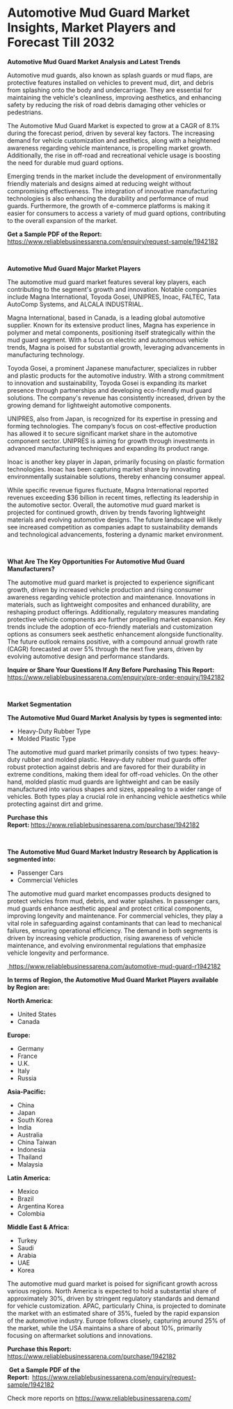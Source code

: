 <p><h1>Automotive Mud Guard Market Insights, Market Players and Forecast Till 2032</h1></p><p><strong>Automotive Mud Guard Market Analysis and Latest Trends</strong></p>
<p><p>Automotive mud guards, also known as splash guards or mud flaps, are protective features installed on vehicles to prevent mud, dirt, and debris from splashing onto the body and undercarriage. They are essential for maintaining the vehicle's cleanliness, improving aesthetics, and enhancing safety by reducing the risk of road debris damaging other vehicles or pedestrians.</p><p>The Automotive Mud Guard Market is expected to grow at a CAGR of 8.1% during the forecast period, driven by several key factors. The increasing demand for vehicle customization and aesthetics, along with a heightened awareness regarding vehicle maintenance, is propelling market growth. Additionally, the rise in off-road and recreational vehicle usage is boosting the need for durable mud guard options. </p><p>Emerging trends in the market include the development of environmentally friendly materials and designs aimed at reducing weight without compromising effectiveness. The integration of innovative manufacturing technologies is also enhancing the durability and performance of mud guards. Furthermore, the growth of e-commerce platforms is making it easier for consumers to access a variety of mud guard options, contributing to the overall expansion of the market.</p></p>
<p><strong>Get a Sample PDF of the Report:&nbsp;</strong> <a href="https://www.reliablebusinessarena.com/enquiry/request-sample/1942182?utm_campaign=2217&utm_medium=2&utm_source=Github&utm_content=ia&utm_term=30032025&utm_id=automotive-mud-guard">https://www.reliablebusinessarena.com/enquiry/request-sample/1942182</a></p>
<p>&nbsp;</p>
<p><strong>Automotive Mud Guard Major Market Players</strong></p>
<p><p>The automotive mud guard market features several key players, each contributing to the segment's growth and innovation. Notable companies include Magna International, Toyoda Gosei, UNIPRES, Inoac, FALTEC, Tata AutoComp Systems, and ALCALA INDUSTRIAL.</p><p>Magna International, based in Canada, is a leading global automotive supplier. Known for its extensive product lines, Magna has experience in polymer and metal components, positioning itself strategically within the mud guard segment. With a focus on electric and autonomous vehicle trends, Magna is poised for substantial growth, leveraging advancements in manufacturing technology.</p><p>Toyoda Gosei, a prominent Japanese manufacturer, specializes in rubber and plastic products for the automotive industry. With a strong commitment to innovation and sustainability, Toyoda Gosei is expanding its market presence through partnerships and developing eco-friendly mud guard solutions. The company's revenue has consistently increased, driven by the growing demand for lightweight automotive components.</p><p>UNIPRES, also from Japan, is recognized for its expertise in pressing and forming technologies. The company’s focus on cost-effective production has allowed it to secure significant market share in the automotive component sector. UNIPRES is aiming for growth through investments in advanced manufacturing techniques and expanding its product range.</p><p>Inoac is another key player in Japan, primarily focusing on plastic formation technologies. Inoac has been capturing market share by innovating environmentally sustainable solutions, thereby enhancing consumer appeal.</p><p>While specific revenue figures fluctuate, Magna International reported revenues exceeding $36 billion in recent times, reflecting its leadership in the automotive sector. Overall, the automotive mud guard market is projected for continued growth, driven by trends favoring lightweight materials and evolving automotive designs. The future landscape will likely see increased competition as companies adapt to sustainability demands and technological advancements, fostering a dynamic market environment.</p></p>
<p>&nbsp;</p>
<p><strong>What Are The Key Opportunities For Automotive Mud Guard Manufacturers?</strong></p>
<p><p>The automotive mud guard market is projected to experience significant growth, driven by increased vehicle production and rising consumer awareness regarding vehicle protection and maintenance. Innovations in materials, such as lightweight composites and enhanced durability, are reshaping product offerings. Additionally, regulatory measures mandating protective vehicle components are further propelling market expansion. Key trends include the adoption of eco-friendly materials and customization options as consumers seek aesthetic enhancement alongside functionality. The future outlook remains positive, with a compound annual growth rate (CAGR) forecasted at over 5% through the next five years, driven by evolving automotive design and performance standards.</p></p>
<p><strong>Inquire or Share Your Questions If Any Before Purchasing This Report:</strong> <a href="https://www.reliablebusinessarena.com/enquiry/pre-order-enquiry/1942182?utm_campaign=2217&utm_medium=2&utm_source=Github&utm_content=ia&utm_term=30032025&utm_id=automotive-mud-guard">https://www.reliablebusinessarena.com/enquiry/pre-order-enquiry/1942182</a></p>
<p>&nbsp;</p>
<p><strong>Market Segmentation</strong></p>
<p><strong>The Automotive Mud Guard Market Analysis by types is segmented into:</strong></p>
<p><ul><li>Heavy-Duty Rubber Type</li><li>Molded Plastic Type</li></ul></p>
<p><p>The automotive mud guard market primarily consists of two types: heavy-duty rubber and molded plastic. Heavy-duty rubber mud guards offer robust protection against debris and are favored for their durability in extreme conditions, making them ideal for off-road vehicles. On the other hand, molded plastic mud guards are lightweight and can be easily manufactured into various shapes and sizes, appealing to a wider range of vehicles. Both types play a crucial role in enhancing vehicle aesthetics while protecting against dirt and grime.</p></p>
<p><strong>Purchase this Report:&nbsp;</strong><a href="https://www.reliablebusinessarena.com/purchase/1942182?utm_campaign=2217&utm_medium=2&utm_source=Github&utm_content=ia&utm_term=30032025&utm_id=automotive-mud-guard">https://www.reliablebusinessarena.com/purchase/1942182</a></p>
<p>&nbsp;</p>
<p><strong>The Automotive Mud Guard Market Industry Research by Application is segmented into:</strong></p>
<p><ul><li>Passenger Cars</li><li>Commercial Vehicles</li></ul></p>
<p><p>The automotive mud guard market encompasses products designed to protect vehicles from mud, debris, and water splashes. In passenger cars, mud guards enhance aesthetic appeal and protect critical components, improving longevity and maintenance. For commercial vehicles, they play a vital role in safeguarding against contaminants that can lead to mechanical failures, ensuring operational efficiency. The demand in both segments is driven by increasing vehicle production, rising awareness of vehicle maintenance, and evolving environmental regulations that emphasize vehicle longevity and performance.</p></p>
<p><a href="https://www.reliablebusinessarena.com/automotive-mud-guard-r1942182?utm_campaign=2217&utm_medium=2&utm_source=Github&utm_content=ia&utm_term=30032025&utm_id=automotive-mud-guard">&nbsp;https://www.reliablebusinessarena.com/automotive-mud-guard-r1942182</a></p>
<p><strong>In terms of Region, the Automotive Mud Guard Market Players available by Region are:</strong></p>
<p>
    <p> <strong> North America: </strong>
        <ul>
            <li>United States</li>
            <li>Canada</li>
        </ul>
        </p> 
    <p> <strong> Europe: </strong>
        <ul>
            <li>Germany</li>
            <li>France</li>
            <li>U.K.</li>
            <li>Italy</li>
            <li>Russia</li>
        </ul>
        </p> 
    <p> <strong> Asia-Pacific: </strong>
        <ul>
            <li>China</li>
            <li>Japan</li>
            <li>South Korea</li>
            <li>India</li>
            <li>Australia</li>
            <li>China Taiwan</li>
            <li>Indonesia</li>
            <li>Thailand</li>
            <li>Malaysia</li>
        </ul>
        </p> 
    <p> <strong> Latin America: </strong>
        <ul>
            <li>Mexico</li>
            <li>Brazil</li>
            <li>Argentina Korea</li>
            <li>Colombia</li>
        </ul>
        </p> 
    <p> <strong> Middle East & Africa: </strong>
        <ul>
            <li>Turkey</li>
            <li>Saudi</li>
            <li>Arabia</li>
            <li>UAE</li>
            <li>Korea</li>
        </ul>
    </p>
    </p>
<p><p>The automotive mud guard market is poised for significant growth across various regions. North America is expected to hold a substantial share of approximately 30%, driven by stringent regulatory standards and demand for vehicle customization. APAC, particularly China, is projected to dominate the market with an estimated share of 35%, fueled by the rapid expansion of the automotive industry. Europe follows closely, capturing around 25% of the market, while the USA maintains a share of about 10%, primarily focusing on aftermarket solutions and innovations.</p></p>
<p><strong>Purchase this Report: </strong><a href="https://www.reliablebusinessarena.com/purchase/1942182?utm_campaign=2217&utm_medium=2&utm_source=Github&utm_content=ia&utm_term=30032025&utm_id=automotive-mud-guard">https://www.reliablebusinessarena.com/purchase/1942182</a></p>
<p>&nbsp;<strong>Get a Sample PDF of the Report:&nbsp;&nbsp;</strong><a href="https://www.reliablebusinessarena.com/enquiry/request-sample/1942182?utm_campaign=2217&utm_medium=2&utm_source=Github&utm_content=ia&utm_term=30032025&utm_id=automotive-mud-guard">https://www.reliablebusinessarena.com/enquiry/request-sample/1942182</a></p>
<p><strong></strong></p>
<p>Check more reports on <a href="https://www.reliablebusinessarena.com/?utm_campaign=2217&utm_medium=2&utm_source=Github&utm_content=ia&utm_term=30032025&utm_id=automotive-mud-guard">https://www.reliablebusinessarena.com/</a></p>